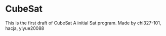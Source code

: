 # CubeSat
This is the first draft of CubeSat
A initial Sat program. Made by chi327-101, hacja, yiyue20088
